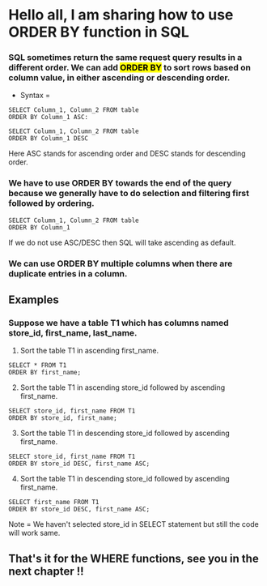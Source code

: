 # Hello all, I am sharing how to use ORDER BY function in SQL  

### SQL sometimes return the same request query results in a different order. We can add <mark> ORDER BY</mark> to sort rows based on column value, in either ascending or descending order.  

* Syntax =  
```
SELECT Column_1, Column_2 FROM table
ORDER BY Column_1 ASC:
```
```
SELECT Column_1, Column_2 FROM table
ORDER BY Column_1 DESC
```   
Here ASC stands for ascending order and DESC stands for descending order.  

### We have to use ORDER BY towards the end of the query because we generally have to do selection and filtering first followed by ordering.  

```
SELECT Column_1, Column_2 FROM table
ORDER BY Column_1
```  
If we do not use ASC/DESC then SQL will take ascending as default.  

### We can use ORDER BY multiple columns when there are duplicate entries in a column.  

## Examples  

### Suppose we have a table T1 which has columns named store_id, first_name, last_name.  

1. Sort the table T1 in ascending first_name.
```
SELECT * FROM T1
ORDER BY first_name;
```

2. Sort the table T1 in ascending store_id followed by ascending first_name.
```
SELECT store_id, first_name FROM T1
ORDER BY store_id, first_name;
```  

3. Sort the table T1 in descending store_id followed by ascending first_name.
```
SELECT store_id, first_name FROM T1
ORDER BY store_id DESC, first_name ASC;
```  

4. Sort the table T1 in descending store_id followed by ascending first_name.
```
SELECT first_name FROM T1
ORDER BY store_id DESC, first_name ASC;
```  
Note = We haven't selected store_id in SELECT statement but still the code will work same.  

## That's it for the WHERE functions, see you in the next chapter !!